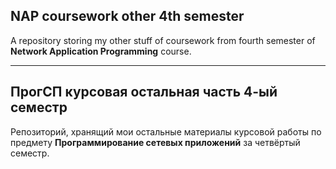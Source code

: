 ## NAP coursework other 4th semester
A repository storing my other stuff of coursework from fourth semester of **Network Application Programming** course.

---

## ПрогСП курсовая остальная часть 4-ый семестр
Репозиторий, хранящий мои остальные материалы курсовой работы по предмету **Программирование сетевых приложений** за четвёртый семестр.
